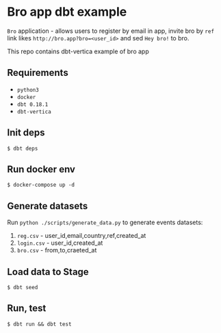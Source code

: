 # Bro app dbt example

`Bro` application - allows users to register by email in app, 
invite bro by `ref` link likes `http://bro.app?bro=<user_id>` 
and sed `Hey bro!` to bro.

This repo contains dbt-vertica example of bro app

## Requirements

- `python3`
- `docker`
- `dbt 0.18.1`
- `dbt-vertica`

## Init deps

```
$ dbt deps
```

## Run docker env

```
$ docker-compose up -d
```

## Generate datasets

Run `python ./scripts/generate_data.py` to generate events datasets:

1. `reg.csv` - user_id,email,country,ref,created_at
1. `login.csv` - user_id,created_at
1. `bro.csv` - from,to,craeted_at

## Load data to Stage

```
$ dbt seed
```

## Run, test

```
$ dbt run && dbt test
```

